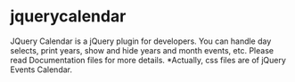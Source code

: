 jquerycalendar
==============

JQuery Calendar is a jQuery plugin for developers. You can handle day selects, print years, show and hide years and month events, etc. Please read Documentation files for more details. *Actually, css files are of jQuery Events Calendar.